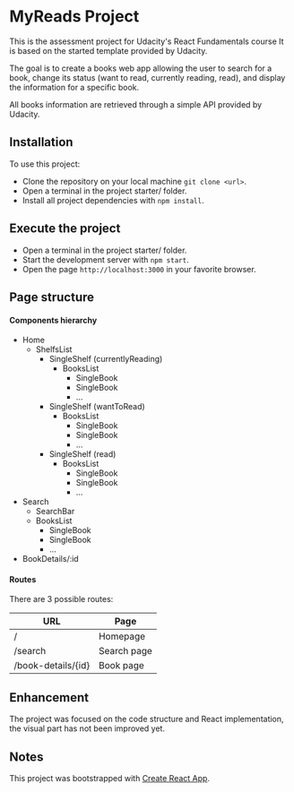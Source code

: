 # MyReads Project

This is the assessment project for Udacity's React Fundamentals course It is based on the started template provided by Udacity.

The goal is to create a books web app allowing the user to search for a book, change its status (want to read, currently reading, read), and display the information for a specific book.

All books information are retrieved through a simple API provided by Udacity.

## Installation

To use this project:
- Clone the repository on your local machine `git clone <url>`.
- Open a terminal in the project starter/ folder.
- Install all project dependencies with `npm install`.

## Execute the project

- Open a terminal in the project starter/ folder.
- Start the development server with `npm start`.
- Open the page `http://localhost:3000` in your favorite browser.

## Page structure

#### Components hierarchy

- Home
    - ShelfsList
        - SingleShelf (currentlyReading)
            - BooksList
                - SingleBook
                - SingleBook
                - ...
        - SingleShelf (wantToRead)
            - BooksList
                - SingleBook
                - SingleBook
                - ...
        - SingleShelf (read)
            - BooksList
                - SingleBook
                - SingleBook
                - ...
- Search
    - SearchBar
    - BooksList
        - SingleBook
        - SingleBook
        - ...
- BookDetails/:id


#### Routes

There are 3 possible routes:

| URL    | Page |
| -------- | ------- |
| /  | Homepage    |
| /search | Search page     |
| /book-details/{id}    | Book page    |

## Enhancement

The project was focused on the code structure and React implementation, the visual part has not been improved yet.

## Notes

This project was bootstrapped with [Create React App](https://github.com/facebook/create-react-app).
